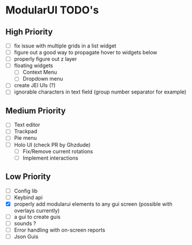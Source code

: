 # ModularUI TODO's

## High Priority

- [ ]  fix issue with multiple grids in a list widget
- [ ]  figure out a good way to propagate hover to widgets below
- [ ]  properly figure out z layer
- [ ]  floating widgets
   - [ ]  Context Menu
   - [ ]  Dropdown menu
- [ ]  create JEI UIs (?)
- [ ]  ignorable characters in text field (group number separator for example)

## Medium Priority

- [ ]  Text editor
- [ ]  Trackpad
- [ ]  Pie menu
- [ ] Holo UI (check PR by Ghzdude)
  - [ ] Fix/Remove current rotations
  - [ ] Implement interactions

## Low Priority

- [ ]  Config lib
- [ ]  Keybind api
- [x]  properly add modularui elements to any gui screen (possible with overlays currently)
- [ ]  a gui to create guis
- [ ]  sounds ?
- [ ]  Error handling with on-screen reports
- [ ]  Json Guis

